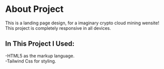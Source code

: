 # About Project
This is a landing page design, for a imaginary crypto cloud mining wensite!\
This project is completely responsive in all devices.
## In This Project I Used:
-HTML5 as the markup language.\
-Tailwind Css for styling.
